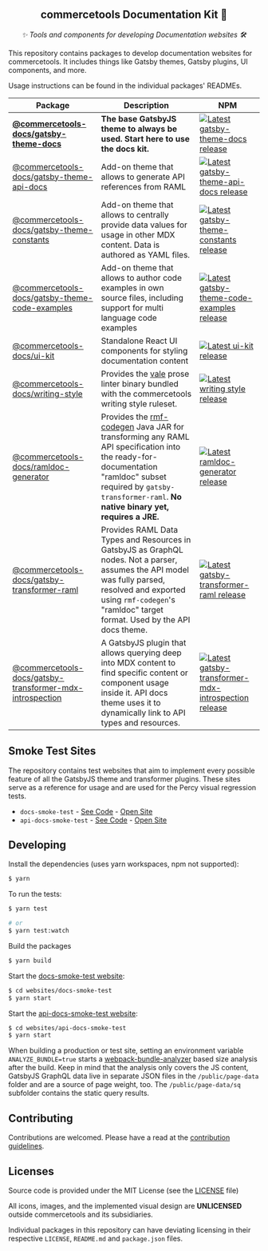 <h2 align="center">commercetools Documentation Kit 💅</h2>
<p align="center">
  <i>✨ Tools and components for developing Documentation websites 🛠</i>
</p>

This repository contains packages to develop documentation websites for commercetools. It includes things like Gatsby themes, Gatsby plugins, UI components, and more.

Usage instructions can be found in the individual packages' READMEs.

| Package                                                                                                     | Description                                                                                                                                                                                                                                                      | NPM                                                                                                                                                                                                                                 |
| ----------------------------------------------------------------------------------------------------------- | ---------------------------------------------------------------------------------------------------------------------------------------------------------------------------------------------------------------------------------------------------------------- | ----------------------------------------------------------------------------------------------------------------------------------------------------------------------------------------------------------------------------------- |
| **[@commercetools-docs/gatsby-theme-docs](./packages/gatsby-theme-docs)**                                   | **The base GatsbyJS theme to always be used. Start here to use the docs kit.**                                                                                                                                                                                   | [![Latest gatsby-theme-docs release](https://badgen.net/npm/v/@commercetools-docs/gatsby-theme-docs)](https://www.npmjs.com/package/@commercetools-docs/gatsby-theme-docs)                                                          |
| [@commercetools-docs/gatsby-theme-api-docs](./packages/gatsby-theme-docs)                                   | Add-on theme that allows to generate API references from RAML                                                                                                                                                                                                    | [![Latest gatsby-theme-api-docs release](https://badgen.net/npm/v/@commercetools-docs/gatsby-theme-api-docs)](https://www.npmjs.com/package/@commercetools-docs/gatsby-theme-api-docs)                                              |
| [@commercetools-docs/gatsby-theme-constants](./packages/gatsby-theme-constants)                             | Add-on theme that allows to centrally provide data values for usage in other MDX content. Data is authored as YAML files.                                                                                                                                        | [![Latest gatsby-theme-constants release](https://badgen.net/npm/v/@commercetools-docs/gatsby-theme-constants)](https://www.npmjs.com/package/@commercetools-docs/gatsby-theme-constants)                                           |
| [@commercetools-docs/gatsby-theme-code-examples](./packages/gatsby-theme-code-examples)                     | Add-on theme that allows to author code examples in own source files, including support for multi language code examples                                                                                                                                         | [![Latest gatsby-theme-code-examples release](https://badgen.net/npm/v/@commercetools-docs/gatsby-theme-code-examples)](https://www.npmjs.com/package/@commercetools-docs/gatsby-theme-code-examples)                               |
| [@commercetools-docs/ui-kit](./packages/ui-kit)                                                             | Standalone React UI components for styling documentation content                                                                                                                                                                                                 | [![Latest ui-kit release](https://badgen.net/npm/v/@commercetools-docs/ui-kit)](https://www.npmjs.com/package/@commercetools-docs/ui-kit)                                                                                           |
| [@commercetools-docs/writing-style](./packages/writing-style)                                               | Provides the [vale](https://docs.errata.ai/vale/about) prose linter binary bundled with the commercetools writing style ruleset.                                                                                                                                 | [![Latest writing style release](https://badgen.net/npm/v/@commercetools-docs/writing-style)](https://www.npmjs.com/package/@commercetools-docs/writing-style)                                                                      |
| [@commercetools-docs/ramldoc-generator](./packages/ramldoc-generator)                                       | Provides the [rmf-codegen](https://github.com/commercetools/rmf-codegen) Java JAR for transforming any RAML API specification into the ready-for-documentation "ramldoc" subset required by `gatsby-transformer-raml`. **No native binary yet, requires a JRE.** | [![Latest ramldoc-generator release](https://badgen.net/npm/v/@commercetools-docs/ramldoc-generator)](https://www.npmjs.com/package/@commercetools-docs/ramldoc-generator)                                                          |
| [@commercetools-docs/gatsby-transformer-raml](./packages/gatsby-transformer-raml)                           | Provides RAML Data Types and Resources in GatsbyJS as GraphQL nodes. Not a parser, assumes the API model was fully parsed, resolved and exported using `rmf-codegen`'s "ramldoc" target format. Used by the API docs theme.                                      | [![Latest gatsby-transformer-raml release](https://badgen.net/npm/v/@commercetools-docs/gatsby-transformer-raml)](https://www.npmjs.com/package/@commercetools-docs/gatsby-transformer-raml)                                        |
| [@commercetools-docs/gatsby-transformer-mdx-introspection](./packages/gatsby-transformer-mdx-introspection) | A GatsbyJS plugin that allows querying deep into MDX content to find specific content or component usage inside it. API docs theme uses it to dynamically link to API types and resources.                                                                       | [![Latest gatsby-transformer-mdx-introspection release](https://badgen.net/npm/v/@commercetools-docs/gatsby-transformer-mdx-introspection)](https://www.npmjs.com/package/@commercetools-docs/gatsby-transformer-mdx-introspection) |

## Smoke Test Sites

The repository contains test websites that aim to implement every possible feature of all the GatsbyJS theme and transformer plugins. These sites serve as a reference for usage and are used for the Percy visual regression tests.

- `docs-smoke-test` - [See Code](./websites/docs-smoke-test) - [Open Site](https://commercetools-docs-kit.vercel.app/docs-smoke-test/)
- `api-docs-smoke-test` - [See Code](./websites/api-docs-smoke-test) - [Open Site](https://commercetools-docs-kit.vercel.app/api-docs-smoke-test/)

## Developing

Install the dependencies (uses yarn workspaces, npm not supported):

```bash
$ yarn
```

To run the tests:

```bash
$ yarn test

# or
$ yarn test:watch
```

Build the packages

```bash
$ yarn build
```

Start the [docs-smoke-test website](./websites/docs-smoke-test):

```bash
$ cd websites/docs-smoke-test
$ yarn start
```

Start the [api-docs-smoke-test website](./websites/api-docs-smoke-test):

```bash
$ cd websites/api-docs-smoke-test
$ yarn start
```

When building a production or test site, setting an environment variable `ANALYZE_BUNDLE=true` starts a [webpack-bundle-analyzer](https://github.com/webpack-contrib/webpack-bundle-analyzer) based size analysis after the build. Keep in mind that the analysis only covers the JS content, GatsbyJS GraphQL data live in separate JSON files in the `/public/page-data` folder and are a source of page weight, too. The `/public/page-data/sq` subfolder contains the static query results.

## Contributing

Contributions are welcomed. Please have a read at the [contribution guidelines](CONTRIBUTING.md).

## Licenses

Source code is provided under the MIT License (see the [LICENSE](LICENSE) file)

All icons, images, and the implemented visual design are **UNLICENSED** outside commercetools and its subsidiaries.

Individual packages in this repository can have deviating licensing in their respective `LICENSE`, `README.md` and `package.json` files.
